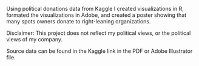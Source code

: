 Using political donations data from Kaggle I created visualizations in R, formated the visualizations in Adobe, and created a poster showing that many spots owners donate to right-leaning organizations.

Disclaimer: This project does not reflect my political views, or the political views of my company.

Source data can be found in the Kaggle link in the PDF or Adobe Illustrator file.
